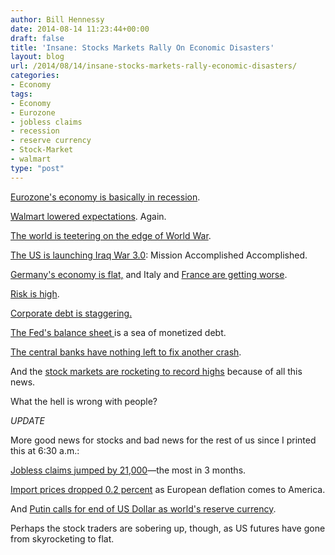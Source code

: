 ```yaml
---
author: Bill Hennessy
date: 2014-08-14 11:23:44+00:00
draft: false
title: 'Insane: Stocks Markets Rally On Economic Disasters'
layout: blog
url: /2014/08/14/insane-stocks-markets-rally-economic-disasters/
categories:
- Economy
tags:
- Economy
- Eurozone
- jobless claims
- recession
- reserve currency
- Stock-Market
- walmart
type: "post"
---
```


[Eurozone's economy is basically in recession](https://www.businessinsider.com/euro-zone-gdp-2014-8).

[Walmart lowered expectations](https://www.businessinsider.com/wal-mart-q2-earnings-2014-8). Again.

[The world is teetering on the edge of World War](https://www.businessinsider.com/russias-aid-convoy-has-gone-rogue-and-is-headed-to-rebel-held-ukraine-2014-8).

[The US is launching Iraq War 3.0](https://www.businessinsider.com/obama-struggles-with-being-pulled-back-into-iraq-amid-isis-rampage-2014-8): Mission Accomplished Accomplished.

[Germany's economy is flat,](https://www.businessinsider.com/germany-10-year-yield-below-1-2014-8) and Italy and [France are getting worse](https://www.businessinsider.com/r-german-slump-stagnant-france-paint-dismal-eurozone-picture-2014-14).

[Risk is high](https://www.businessinsider.com/root-of-abrupt-market-losses-2014-8).

[Corporate debt is staggering.](https://www.businessinsider.com/root-of-abrupt-market-losses-2014-8)

[The Fed's balance sheet ](https://www.bloomberg.com/news/2014-06-11/fed-prepares-to-keep-super-sized-balance-sheet-for-years-to-come.html)is a sea of monetized debt.

[The central banks have nothing left to fix another crash](https://www.zerohedge.com/news/2014-08-08/are-central-banks-out-options).

And the [stock markets are rocketing to record highs](https://www.businessinsider.com/market-jump-august-14-2014-8) because of all this news.

What the hell is wrong with people?

_UPDATE_

More good news for stocks and bad news for the rest of us since I printed this at 6:30 a.m.:

[Jobless claims jumped by 21,000](https://www.zerohedge.com/news/2014-08-14/initial-jobless-claims-jump-21000-biggest-miss-3-months)—the most in 3 months.

[Import prices dropped 0.2 percent](https://www.zerohedge.com/news/2014-08-14/import-prices-have-first-drop-april-price-imported-cars-plunges-most-1992) as European deflation comes to America.

And [Putin calls for end of US Dollar as world's reserve currency](https://www.zerohedge.com/news/2014-08-14/putin-says-petrodollar-must-die-dollar-monopoly-energy-trade-damaging-russias-econom).

Perhaps the stock traders are sobering up, though, as US futures have gone from skyrocketing to flat.


